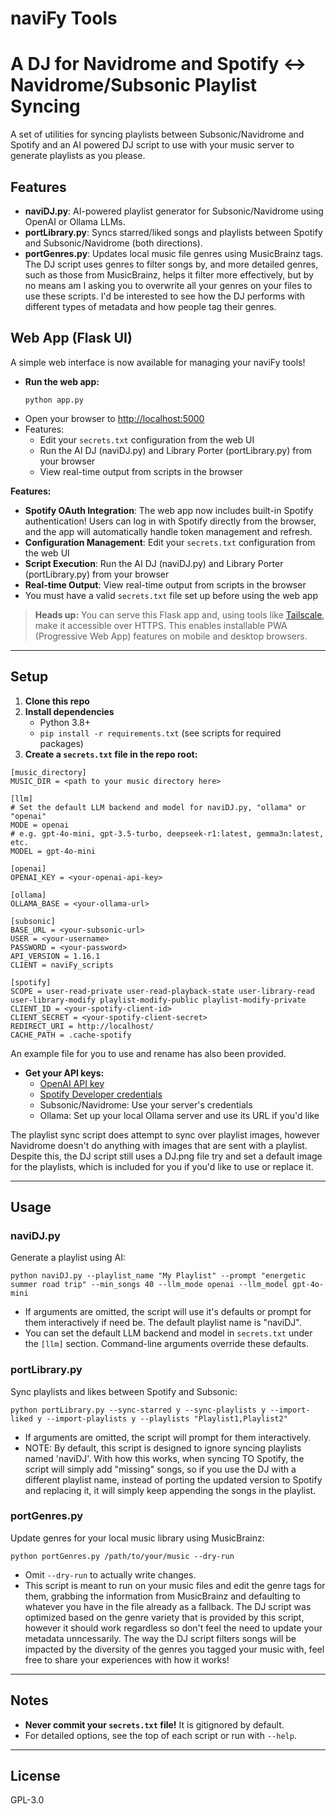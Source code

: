 # naviFy Tools
# A DJ for Navidrome and Spotify <-> Navidrome/Subsonic Playlist Syncing

A set of utilities for syncing playlists between Subsonic/Navidrome and Spotify and an AI powered DJ script to use with your music server to generate playlists as you please.

## Features
- **naviDJ.py**: AI-powered playlist generator for Subsonic/Navidrome using OpenAI or Ollama LLMs.
- **portLibrary.py**: Syncs starred/liked songs and playlists between Spotify and Subsonic/Navidrome (both directions).
- **portGenres.py**: Updates local music file genres using MusicBrainz tags. The DJ script uses genres to filter songs by, and more detailed genres, such as those from MusicBrainz, helps it filter more effectively, but by no means am I asking you to overwrite all your genres on your files to use these scripts. I'd be interested to see how the DJ performs with different types of metadata and how people tag their genres.

## Web App (Flask UI)

A simple web interface is now available for managing your naviFy tools!

- **Run the web app:**
  ```
  python app.py
  ```
- Open your browser to [http://localhost:5000](http://localhost:5000)
- Features:
  - Edit your `secrets.txt` configuration from the web UI
  - Run the AI DJ (naviDJ.py) and Library Porter (portLibrary.py) from your browser
  - View real-time output from scripts in the browser

**Features:**
- **Spotify OAuth Integration**: The web app now includes built-in Spotify authentication! Users can log in with Spotify directly from the browser, and the app will automatically handle token management and refresh.
- **Configuration Management**: Edit your `secrets.txt` configuration from the web UI
- **Script Execution**: Run the AI DJ (naviDJ.py) and Library Porter (portLibrary.py) from your browser
- **Real-time Output**: View real-time output from scripts in the browser
- You must have a valid `secrets.txt` file set up before using the web app

> **Heads up:**
> You can serve this Flask app and, using tools like [Tailscale](https://tailscale.com/), make it accessible over HTTPS. This enables installable PWA (Progressive Web App) features on mobile and desktop browsers.

---

## Setup

1. **Clone this repo**
2. **Install dependencies**
   - Python 3.8+
   - `pip install -r requirements.txt` (see scripts for required packages)
3. **Create a `secrets.txt` file in the repo root:**

```
[music_directory]
MUSIC_DIR = <path to your music directory here>

[llm]
# Set the default LLM backend and model for naviDJ.py, "ollama" or "openai"
MODE = openai
# e.g. gpt-4o-mini, gpt-3.5-turbo, deepseek-r1:latest, gemma3n:latest, etc.
MODEL = gpt-4o-mini

[openai]
OPENAI_KEY = <your-openai-api-key>

[ollama]
OLLAMA_BASE = <your-ollama-url>

[subsonic]
BASE_URL = <your-subsonic-url>
USER = <your-username>
PASSWORD = <your-password>
API_VERSION = 1.16.1
CLIENT = naviFy_scripts

[spotify]
SCOPE = user-read-private user-read-playback-state user-library-read user-library-modify playlist-modify-public playlist-modify-private
CLIENT_ID = <your-spotify-client-id>
CLIENT_SECRET = <your-spotify-client-secret>
REDIRECT_URI = http://localhost/
CACHE_PATH = .cache-spotify
```

An example file for you to use and rename has also been provided.

- **Get your API keys:**
  - [OpenAI API key](https://platform.openai.com/account/api-keys)
  - [Spotify Developer credentials](https://developer.spotify.com/dashboard/applications)
  - Subsonic/Navidrome: Use your server's credentials
  - Ollama: Set up your local Ollama server and use its URL if you'd like

The playlist sync script does attempt to sync over playlist images, however Navidrome doesn't do anything with images that are sent with a playlist. Despite this, the DJ script still uses a DJ.png file try and set a default image for the playlists, which is included for you if you'd like to use or replace it. 

---

## Usage

### naviDJ.py
Generate a playlist using AI:
```
python naviDJ.py --playlist_name "My Playlist" --prompt "energetic summer road trip" --min_songs 40 --llm_mode openai --llm_model gpt-4o-mini
```
- If arguments are omitted, the script will use it's defaults or prompt for them interactively if need be. The default playlist name is "naviDJ".
- You can set the default LLM backend and model in `secrets.txt` under the `[llm]` section. Command-line arguments override these defaults.

### portLibrary.py
Sync playlists and likes between Spotify and Subsonic:
```
python portLibrary.py --sync-starred y --sync-playlists y --import-liked y --import-playlists y --playlists "Playlist1,Playlist2"
```
- If arguments are omitted, the script will prompt for them interactively.
- NOTE: By default, this script is designed to ignore syncing playlists named 'naviDJ'. With how this works, when syncing TO Spotify, the script will simply add "missing" songs, so if you use the DJ with a different playlist name, instead of porting the updated version to Spotify and replacing it, it will simply keep appending the songs in the playlist. 

### portGenres.py
Update genres for your local music library using MusicBrainz:
```
python portGenres.py /path/to/your/music --dry-run
```
- Omit `--dry-run` to actually write changes.
- This script is meant to run on your music files and edit the genre tags for them, grabbing the information from MusicBrainz and defaulting to whatever you have in the file already as a fallback. The DJ script was optimized based on the genre variety that is provided by this script, however it should work regardless so don't feel the need to update your metadata unncessarily. The way the DJ script filters songs will be impacted by the diversity of the genres you tagged your music with, feel free to share your experiences with how it works!

---

## Notes
- **Never commit your `secrets.txt` file!** It is gitignored by default.
- For detailed options, see the top of each script or run with `--help`.

---

## License
GPL-3.0
